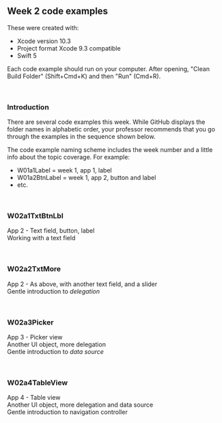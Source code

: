 ## Week 2 code examples

These were created with: 
* Xcode version 10.3
* Project format Xcode 9.3 compatible
* Swift 5

Each code example should run on your computer. After opening, "Clean Build Folder" (Shift+Cmd+K) and then "Run" (Cmd+R). 

<br>

### Introduction

There are several code examples this week. While GitHub displays the folder names in alphabetic order, your professor recommends that you go through the examples in the sequence shown below. 

The code example naming scheme includes the week number and a little info about the topic coverage. For example:
* W01a1Label = week 1, app 1, label 
* W01a2BtnLabel = week 1, app 2, button and label
* etc. 

<br>

### W02a1TxtBtnLbl

App 2 - Text field, button, label  
Working with a text field  

<br>

### W02a2TxtMore

App 2 - As above, with another text field, and a slider  
Gentle introduction to *delegation*  

<br>

### W02a3Picker

App 3 - Picker view  
Another UI object, more delegation  
Gentle introduction to *data source*  

<br>

### W02a4TableView

App 4 - Table view  
Another UI object, more delegation and data source  
Gentle introduction to navigation controller

<br>
